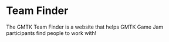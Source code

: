 # Team Finder

The GMTK Team Finder is a website that helps GMTK Game Jam participants find people to work with!

